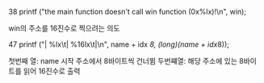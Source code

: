 
 38   printf ("the main function doesn't call win function (0x%lx)!\n", win);

win의 주소를 16진수로 찍으려는 의도

 47     printf ("|  %lx\t|  %16lx\t|\n", name + idx *8, *(long*)(name + idx*8));

첫번째 열: name 시작 주소에서 8바이트씩 건너뜀
두번쨰열: 해당 주소에 있는 8바이트를 읽어 16진수로 출력
